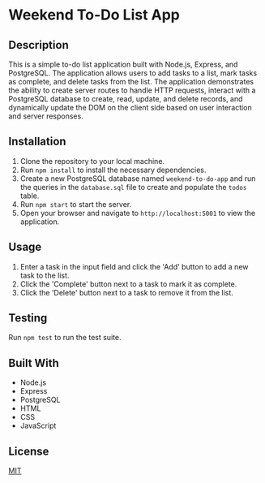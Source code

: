 # Weekend To-Do List App

## Description

This is a simple to-do list application built with Node.js, Express, and PostgreSQL. The application allows users to add tasks to a list, mark tasks as complete, and delete tasks from the list. The application demonstrates the ability to create server routes to handle HTTP requests, interact with a PostgreSQL database to create, read, update, and delete records, and dynamically update the DOM on the client side based on user interaction and server responses.

## Installation

1. Clone the repository to your local machine.
2. Run `npm install` to install the necessary dependencies.
3. Create a new PostgreSQL database named `weekend-to-do-app` and run the queries in the `database.sql` file to create and populate the `todos` table.
4. Run `npm start` to start the server.
5. Open your browser and navigate to `http://localhost:5001` to view the application.

## Usage

1. Enter a task in the input field and click the 'Add' button to add a new task to the list.
2. Click the 'Complete' button next to a task to mark it as complete.
3. Click the 'Delete' button next to a task to remove it from the list.

## Testing

Run `npm test` to run the test suite.

## Built With

- Node.js
- Express
- PostgreSQL
- HTML
- CSS
- JavaScript

## License

[MIT](LICENSE)